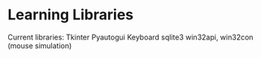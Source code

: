 # Learning Libraries
Current libraries:
Tkinter
Pyautogui
Keyboard
sqlite3
win32api, win32con (mouse simulation)
